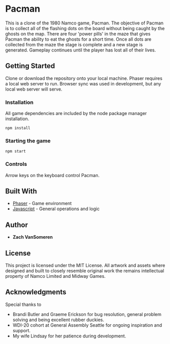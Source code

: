 # Pacman

This is a clone of the 1980 Namco game, Pacman.  The objective of Pacman is to collect all of the flashing dots on the board without being caught by the ghosts on the map.  There are four 'power pills' in the maze that gives Pacman the ability to eat the ghosts for a short time.  Once all dots are collected from the maze the stage is complete and a new stage is generated.  Gameplay continues until the player has lost all of their lives.

## Getting Started
Clone or download the repository onto your local machine.  Phaser requires a local web server to run.  Browser sync was used in development, but any local web server will serve.

### Installation
All game dependencies are included by the node package manager installation.

```
npm install
```

### Starting the game

```
npm start
```

### Controls
Arrow keys on the keyboard control Pacman.

## Built With
* [Phaser](https://phaser.io/) - Game environment
* [Javascript](https://www.javascript.com/) - General operations and logic

## Author
* **Zach VanSomeren**

## License
This project is licensed under the MIT License.  All artwork and assets where designed and built to closely resemble original work the remains intellectual property of Namco Limited and Midway Games.

## Acknowledgments
Special thanks to
* Brandi Butler and Graeme Erickson for bug resolution, general problem solving and being excellent rubber duckies.
* WDI-20 cohort at General Assembly Seattle for ongoing inspiration and support.
* My wife Lindsay for her patience during development.
